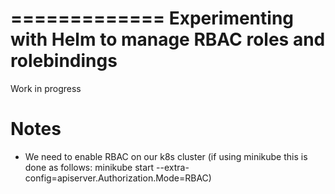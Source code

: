 =============
Experimenting with Helm to manage RBAC roles and rolebindings
=============

Work in progress 

# Notes
* We need to enable RBAC on our k8s cluster (if using minikube this is done as follows: minikube start --extra-config=apiserver.Authorization.Mode=RBAC) 
